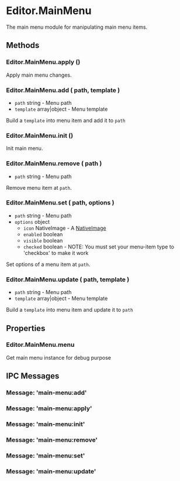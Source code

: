 # Editor.MainMenu

The main menu module for manipulating main menu items.

## Methods

### Editor.MainMenu.apply ()

Apply main menu changes.

### Editor.MainMenu.add ( path, template )

  - `path` string - Menu path
  - `template` array|object - Menu template

Build a `template` into menu item and add it to `path`

### Editor.MainMenu.init ()

Init main menu.

### Editor.MainMenu.remove ( path )

  - `path` string - Menu path

Remove menu item at `path`.

### Editor.MainMenu.set ( path, options )

  - `path` string - Menu path
  - `options` object
    - `icon` NativeImage - A [NativeImage](http://electron.atom.io/docs/api/native-image/)
    - `enabled` boolean
    - `visible` boolean
    - `checked` boolean - NOTE: You must set your menu-item type to 'checkbox' to make it work

Set options of a menu item at `path`.

### Editor.MainMenu.update ( path, template )

  - `path` string - Menu path
  - `template` array|object - Menu template

Build a `template` into menu item and update it to `path`

## Properties

### Editor.MainMenu.menu

Get main menu instance for debug purpose

## IPC Messages

### Message: 'main-menu:add'

### Message: 'main-menu:apply'

### Message: 'main-menu:init'

### Message: 'main-menu:remove'

### Message: 'main-menu:set'

### Message: 'main-menu:update'

